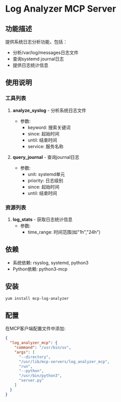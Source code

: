 # Log Analyzer MCP Server

## 功能描述

提供系统日志分析功能，包括：
- 分析/var/log/messages日志文件
- 查询systemd journal日志
- 提供日志统计信息

## 使用说明

### 工具列表

1. **analyze_syslog** - 分析系统日志文件
   - 参数:
     - keyword: 搜索关键词
     - since: 起始时间
     - until: 结束时间 
     - service: 服务名称

2. **query_journal** - 查询journal日志
   - 参数:
     - unit: systemd单元
     - priority: 日志级别
     - since: 起始时间
     - until: 结束时间

### 资源列表

1. **log_stats** - 获取日志统计信息
   - 参数:
     - time_range: 时间范围(如"1h","24h")

## 依赖

- 系统依赖: rsyslog, systemd, python3
- Python依赖: python3-mcp

## 安装

```bash
yum install mcp-log-analyzer
```

## 配置

在MCP客户端配置文件中添加:

```json
{
  "log_analyzer_mcp": {
    "command": "/usr/bin/uv",
    "args": [
      "--directory",
      "/usr/lib/mcp-servers/log_analyzer_mcp",
      "run",
      "--python",
      "/usr/bin/python3",
      "server.py"
    ]
  }
}